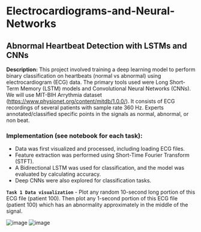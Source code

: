 # Electrocardiograms-and-Neural-Networks 

## Abnormal Heartbeat Detection with LSTMs and CNNs

**Description:** This project involved training a deep learning model to perform binary classification on heartbeats (normal vs abnormal) using electrocardiogram (ECG) data. The primary tools used were Long Short-Term Memory (LSTM) models and Convolutional Neural Networks (CNNs). 
We will use MIT-BIH Arrythmia dataset (https://www.physionet.org/content/mitdb/1.0.0/).
It consists of ECG recordings of several patients with sample rate 360 Hz. Experts annotated/classified specific points in the signals as normal, abnormal, or non beat.

### Implementation (see notebook for each task):
* Data was first visualized and processed, including loading ECG files.
* Feature extraction was performed using Short-Time Fourier Transform (STFT).
* A Bidirectional LSTM was used for classification, and the model was evaluated by calculating accuracy.
* Deep CNNs were also explored for classification tasks.  

**`Task 1 Data visualization`** - Plot any random 10-second long portion of this ECG file (patient 100). Then plot any 1-second portion of this ECG file (patient 100) which has an abnormality approximately in the middle of the signal.  

![image](https://github.com/travislatchman/Electrocardiograms-and-Neural-Networks/assets/32372013/637e819f-1fa8-4a19-97a5-961a14be18e4)
![image](https://github.com/travislatchman/Electrocardiograms-and-Neural-Networks/assets/32372013/6657da5d-542d-4782-a23c-55bab75d17e3)

